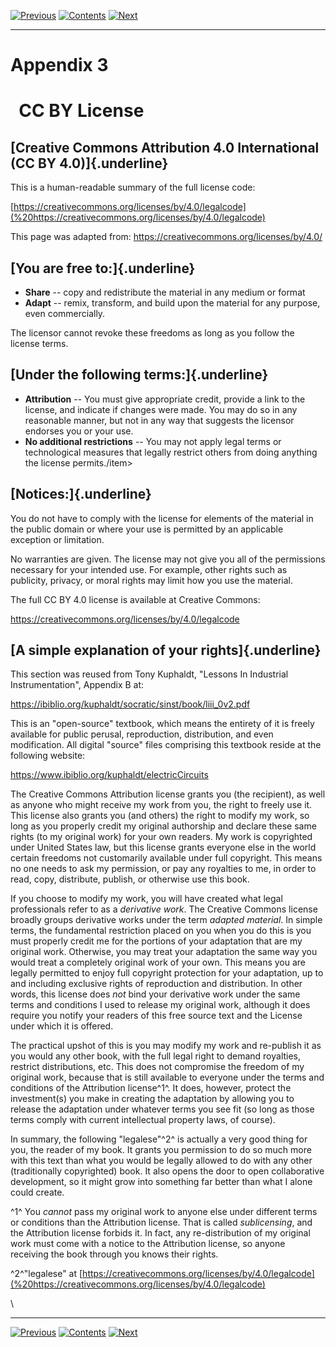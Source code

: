 [![Previous](previous.jpg)](SEMI_A2.html) [![Contents](contents.jpg)](index.html) [![Next](next.jpg)](index.html)

---

# Appendix 3

#   CC BY License

## [Creative Commons Attribution 4.0 International (CC BY 4.0)]{.underline}

This is a human-readable summary of the full license code:

[https://creativecommons.org/licenses/by/4.0/legalcode](%20https://creativecommons.org/licenses/by/4.0/legalcode)

This page was adapted from: <https://creativecommons.org/licenses/by/4.0/>

## [You are free to:]{.underline}

- **Share** \-- copy and redistribute the material in any medium or format
- **Adapt** \-- remix, transform, and build upon the material for any purpose, even commercially.

The licensor cannot revoke these freedoms as long as you follow the license terms.

## [Under the following terms:]{.underline}

- **Attribution** \-- You must give appropriate credit, provide a link to the license, and indicate if changes were made. You may do so in any reasonable manner, but not in any way that suggests the licensor endorses you or your use.
- **No additional restrictions** \-- You may not apply legal terms or technological measures that legally restrict others from doing anything the license permits./item\>

## [Notices:]{.underline}

You do not have to comply with the license for elements of the material in the public domain or where your use is permitted by an applicable exception or limitation.

No warranties are given. The license may not give you all of the permissions necessary for your intended use. For example, other rights such as publicity, privacy, or moral rights may limit how you use the material.

The full CC BY 4.0 license is available at Creative Commons:

<https://creativecommons.org/licenses/by/4.0/legalcode>

## [A simple explanation of your rights]{.underline}

This section was reused from Tony Kuphaldt, "Lessons In Industrial Instrumentation", Appendix B at:

<https://ibiblio.org/kuphaldt/socratic/sinst/book/liii_0v2.pdf>

This is an "open-source" textbook, which means the entirety of it is freely available for public perusal, reproduction, distribution, and even modification. All digital "source" files comprising this textbook reside at the following website:

<https://www.ibiblio.org/kuphaldt/electricCircuits>

The Creative Commons Attribution license grants you (the recipient), as well as anyone who might receive my work from you, the right to freely use it. This license also grants you (and others) the right to modify my work, so long as you properly credit my original authorship and declare these same rights (to my original work) for your own readers. My work is copyrighted under United States law, but this license grants everyone else in the world certain freedoms not customarily available under full copyright. This means no one needs to ask my permission, or pay any royalties to me, in order to read, copy, distribute, publish, or otherwise use this book.

If you choose to modify my work, you will have created what legal professionals refer to as a _derivative work_. The Creative Commons license broadly groups derivative works under the term _adapted material_. In simple terms, the fundamental restriction placed on you when you do this is you must properly credit me for the portions of your adaptation that are my original work. Otherwise, you may treat your adaptation the same way you would treat a completely original work of your own. This means you are legally permitted to enjoy full copyright protection for your adaptation, up to and including exclusive rights of reproduction and distribution. In other words, this license does _not_ bind your derivative work under the same terms and conditions I used to release my original work, although it does require you notify your readers of this free source text and the License under which it is offered.

The practical upshot of this is you may modify my work and re-publish it as you would any other book, with the full legal right to demand royalties, restrict distributions, etc. This does not compromise the freedom of my original work, because that is still available to everyone under the terms and conditions of the Attribution license^1^. It does, however, protect the investment(s) you make in creating the adaptation by allowing you to release the adaptation under whatever terms you see fit (so long as those terms comply with current intellectual property laws, of course).

In summary, the following "legalese"^2^ is actually a very good thing for you, the reader of my book. It grants you permission to do so much more with this text than what you would be legally allowed to do with any other (traditionally copyrighted) book. It also opens the door to open collaborative development, so it might grow into something far better than what I alone could create.

^1^ You _cannot_ pass my original work to anyone else under different terms or conditions than the Attribution license. That is called _sublicensing_, and the Attribution license forbids it. In fact, any re-distribution of my original work must come with a notice to the Attribution license, so anyone receiving the book through you knows their rights.

^2^"legalese" at [https://creativecommons.org/licenses/by/4.0/legalcode](%20https://creativecommons.org/licenses/by/4.0/legalcode)

\

---

[![Previous](previous.jpg)](SEMI_A2.html) [![Contents](contents.jpg)](index.html) [![Next](next.jpg)](index.html)
